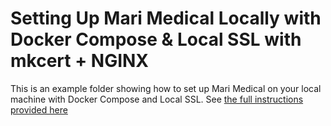 # Setting Up Mari Medical Locally with Docker Compose & Local SSL with mkcert + NGINX

This is an example folder showing how to set up Mari Medical on your local machine with Docker Compose and Local SSL. See [the full instructions provided here](https://marimedical.co/docs/getting-started/docker)
